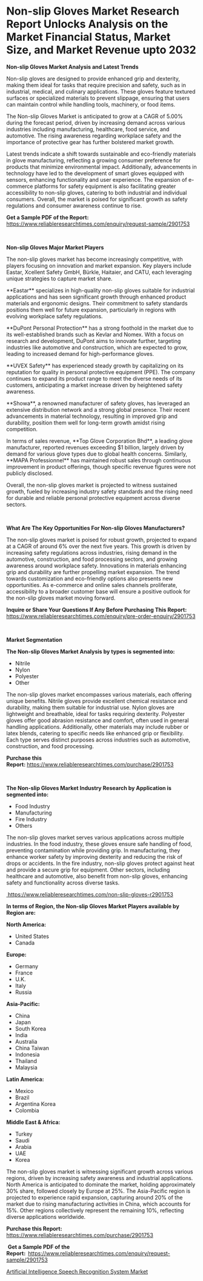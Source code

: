 <p><h1>Non-slip Gloves Market Research Report Unlocks Analysis on the Market Financial Status, Market Size, and Market Revenue upto 2032</h1></p><p><strong>Non-slip Gloves Market Analysis and Latest Trends</strong></p>
<p><p>Non-slip gloves are designed to provide enhanced grip and dexterity, making them ideal for tasks that require precision and safety, such as in industrial, medical, and culinary applications. These gloves feature textured surfaces or specialized materials to prevent slippage, ensuring that users can maintain control while handling tools, machinery, or food items. </p><p>The Non-slip Gloves Market is anticipated to grow at a CAGR of 5.00% during the forecast period, driven by increasing demand across various industries including manufacturing, healthcare, food service, and automotive. The rising awareness regarding workplace safety and the importance of protective gear has further bolstered market growth. </p><p>Latest trends indicate a shift towards sustainable and eco-friendly materials in glove manufacturing, reflecting a growing consumer preference for products that minimize environmental impact. Additionally, advancements in technology have led to the development of smart gloves equipped with sensors, enhancing functionality and user experience. The expansion of e-commerce platforms for safety equipment is also facilitating greater accessibility to non-slip gloves, catering to both industrial and individual consumers. Overall, the market is poised for significant growth as safety regulations and consumer awareness continue to rise.</p></p>
<p><strong>Get a Sample PDF of the Report:&nbsp;</strong> <a href="https://www.reliableresearchtimes.com/enquiry/request-sample/2901753?utm_campaign=3087&utm_medium=2&utm_source=Github&utm_content=ia&utm_term=16032025&utm_id=non-slip-gloves">https://www.reliableresearchtimes.com/enquiry/request-sample/2901753</a></p>
<p>&nbsp;</p>
<p><strong>Non-slip Gloves Major Market Players</strong></p>
<p><p>The non-slip gloves market has become increasingly competitive, with players focusing on innovation and market expansion. Key players include Eastar, Xcellent Safety GmbH, Bürkle, Haitaier, and CATU, each leveraging unique strategies to capture market share. </p><p>**Eastar** specializes in high-quality non-slip gloves suitable for industrial applications and has seen significant growth through enhanced product materials and ergonomic designs. Their commitment to safety standards positions them well for future expansion, particularly in regions with evolving workplace safety regulations.</p><p>**DuPont Personal Protection** has a strong foothold in the market due to its well-established brands such as Kevlar and Nomex. With a focus on research and development, DuPont aims to innovate further, targeting industries like automotive and construction, which are expected to grow, leading to increased demand for high-performance gloves.</p><p>**UVEX Safety** has experienced steady growth by capitalizing on its reputation for quality in personal protective equipment (PPE). The company continues to expand its product range to meet the diverse needs of its customers, anticipating a market increase driven by heightened safety awareness.</p><p>**Showa**, a renowned manufacturer of safety gloves, has leveraged an extensive distribution network and a strong global presence. Their recent advancements in material technology, resulting in improved grip and durability, position them well for long-term growth amidst rising competition.</p><p>In terms of sales revenue, **Top Glove Corporation Bhd**, a leading glove manufacturer, reported revenues exceeding $1 billion, largely driven by demand for various glove types due to global health concerns. Similarly, **MAPA Professionnel** has maintained robust sales through continuous improvement in product offerings, though specific revenue figures were not publicly disclosed.</p><p>Overall, the non-slip gloves market is projected to witness sustained growth, fueled by increasing industry safety standards and the rising need for durable and reliable personal protective equipment across diverse sectors.</p></p>
<p>&nbsp;</p>
<p><strong>What Are The Key Opportunities For Non-slip Gloves Manufacturers?</strong></p>
<p><p>The non-slip gloves market is poised for robust growth, projected to expand at a CAGR of around 6% over the next five years. This growth is driven by increasing safety regulations across industries, rising demand in the automotive, construction, and food processing sectors, and growing awareness around workplace safety. Innovations in materials enhancing grip and durability are further propelling market expansion. The trend towards customization and eco-friendly options also presents new opportunities. As e-commerce and online sales channels proliferate, accessibility to a broader customer base will ensure a positive outlook for the non-slip gloves market moving forward.</p></p>
<p><strong>Inquire or Share Your Questions If Any Before Purchasing This Report:</strong> <a href="https://www.reliableresearchtimes.com/enquiry/pre-order-enquiry/2901753?utm_campaign=3087&utm_medium=2&utm_source=Github&utm_content=ia&utm_term=16032025&utm_id=non-slip-gloves">https://www.reliableresearchtimes.com/enquiry/pre-order-enquiry/2901753</a></p>
<p>&nbsp;</p>
<p><strong>Market Segmentation</strong></p>
<p><strong>The Non-slip Gloves Market Analysis by types is segmented into:</strong></p>
<p><ul><li>Nitrile</li><li>Nylon</li><li>Polyester</li><li>Other</li></ul></p>
<p><p>The non-slip gloves market encompasses various materials, each offering unique benefits. Nitrile gloves provide excellent chemical resistance and durability, making them suitable for industrial use. Nylon gloves are lightweight and breathable, ideal for tasks requiring dexterity. Polyester gloves offer good abrasion resistance and comfort, often used in general handling applications. Additionally, other materials may include rubber or latex blends, catering to specific needs like enhanced grip or flexibility. Each type serves distinct purposes across industries such as automotive, construction, and food processing.</p></p>
<p><strong>Purchase this Report:&nbsp;</strong><a href="https://www.reliableresearchtimes.com/purchase/2901753?utm_campaign=3087&utm_medium=2&utm_source=Github&utm_content=ia&utm_term=16032025&utm_id=non-slip-gloves">https://www.reliableresearchtimes.com/purchase/2901753</a></p>
<p>&nbsp;</p>
<p><strong>The Non-slip Gloves Market Industry Research by Application is segmented into:</strong></p>
<p><ul><li>Food Industry</li><li>Manufacturing</li><li>Fire Industry</li><li>Others</li></ul></p>
<p><p>The non-slip gloves market serves various applications across multiple industries. In the food industry, these gloves ensure safe handling of food, preventing contamination while providing grip. In manufacturing, they enhance worker safety by improving dexterity and reducing the risk of drops or accidents. In the fire industry, non-slip gloves protect against heat and provide a secure grip for equipment. Other sectors, including healthcare and automotive, also benefit from non-slip gloves, enhancing safety and functionality across diverse tasks.</p></p>
<p><a href="https://www.reliableresearchtimes.com/non-slip-gloves-r2901753?utm_campaign=3087&utm_medium=2&utm_source=Github&utm_content=ia&utm_term=16032025&utm_id=non-slip-gloves">&nbsp;https://www.reliableresearchtimes.com/non-slip-gloves-r2901753</a></p>
<p><strong>In terms of Region, the Non-slip Gloves Market Players available by Region are:</strong></p>
<p>
    <p> <strong> North America: </strong>
        <ul>
            <li>United States</li>
            <li>Canada</li>
        </ul>
        </p> 
    <p> <strong> Europe: </strong>
        <ul>
            <li>Germany</li>
            <li>France</li>
            <li>U.K.</li>
            <li>Italy</li>
            <li>Russia</li>
        </ul>
        </p> 
    <p> <strong> Asia-Pacific: </strong>
        <ul>
            <li>China</li>
            <li>Japan</li>
            <li>South Korea</li>
            <li>India</li>
            <li>Australia</li>
            <li>China Taiwan</li>
            <li>Indonesia</li>
            <li>Thailand</li>
            <li>Malaysia</li>
        </ul>
        </p> 
    <p> <strong> Latin America: </strong>
        <ul>
            <li>Mexico</li>
            <li>Brazil</li>
            <li>Argentina Korea</li>
            <li>Colombia</li>
        </ul>
        </p> 
    <p> <strong> Middle East & Africa: </strong>
        <ul>
            <li>Turkey</li>
            <li>Saudi</li>
            <li>Arabia</li>
            <li>UAE</li>
            <li>Korea</li>
        </ul>
    </p>
    </p>
<p><p>The non-slip gloves market is witnessing significant growth across various regions, driven by increasing safety awareness and industrial applications. North America is anticipated to dominate the market, holding approximately 30% share, followed closely by Europe at 25%. The Asia-Pacific region is projected to experience rapid expansion, capturing around 20% of the market due to rising manufacturing activities in China, which accounts for 15%. Other regions collectively represent the remaining 10%, reflecting diverse applications worldwide.</p></p>
<p><strong>Purchase this Report: </strong><a href="https://www.reliableresearchtimes.com/purchase/2901753?utm_campaign=3087&utm_medium=2&utm_source=Github&utm_content=ia&utm_term=16032025&utm_id=non-slip-gloves">https://www.reliableresearchtimes.com/purchase/2901753</a></p>
<p>&nbsp;<strong>Get a Sample PDF of the Report:&nbsp;&nbsp;</strong><a href="https://www.reliableresearchtimes.com/enquiry/request-sample/2901753?utm_campaign=3087&utm_medium=2&utm_source=Github&utm_content=ia&utm_term=16032025&utm_id=non-slip-gloves">https://www.reliableresearchtimes.com/enquiry/request-sample/2901753</a></p>
<p><strong></strong></p>
<p><p><a href="https://github.com/rianttegang/Market-Research-Report-List-1/blob/main/artificial-intelligence-speech-recognition-system-market.md?utm_campaign=3087&utm_medium=2&utm_source=Github&utm_content=ia&utm_term=16032025&utm_id=non-slip-gloves">Artificial Intelligence Speech Recognition System Market</a></p></p>